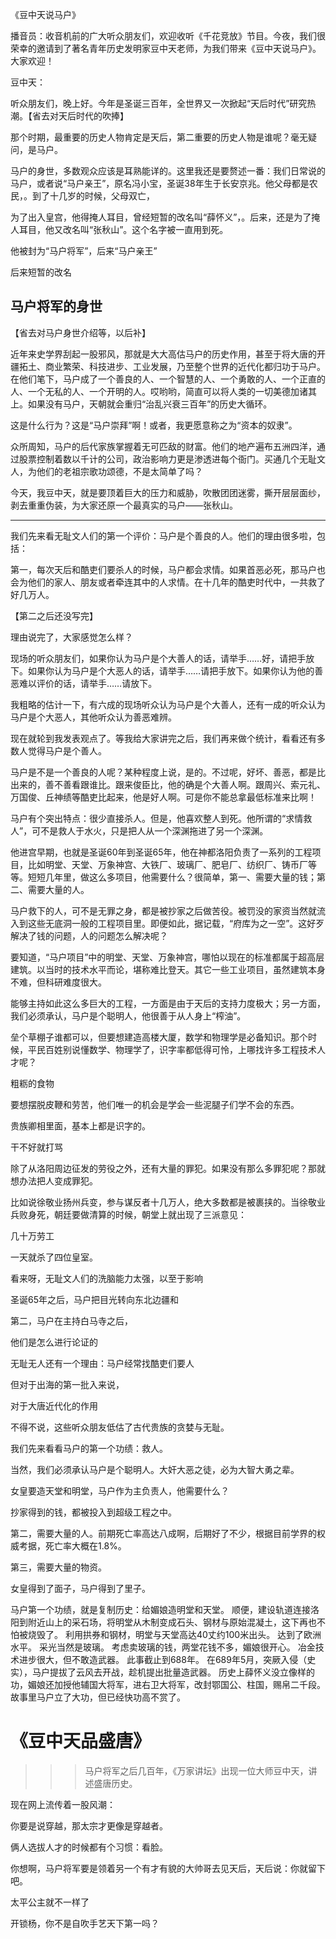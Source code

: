 《豆中天说马户》

播音员：收音机前的广大听众朋友们，欢迎收听《千花竞放》节目。今夜，我们很荣幸的邀请到了著名青年历史发明家豆中天老师，为我们带来《豆中天说马户》。大家欢迎！

豆中天：

听众朋友们，晚上好。今年是圣诞三百年，全世界又一次掀起“天后时代”研究热潮。【省去对天后时代的吹捧】

那个时期，最重要的历史人物肯定是天后，第二重要的历史人物是谁呢？毫无疑问，是马户。

马户的身世，多数观众应该是耳熟能详的。这里我还是要赘述一番：我们日常说的马户，或者说“马户亲王”，原名冯小宝，圣诞38年生于长安京兆。他父母都是农民，。到了十几岁的时候，父母双亡，

为了出入皇宫，他得掩人耳目，曾经短暂的改名叫“薛怀义”，。后来，还是为了掩人耳目，他又改名叫“张秋山”。这个名字被一直用到死。

他被封为“马户将军”，后来“马户亲王”

后来短暂的改名
## 马户将军的身世

【省去对马户身世介绍等，以后补】

近年来史学界刮起一股邪风，那就是大大高估马户的历史作用，甚至于将大唐的开疆拓土、商业繁荣、科技进步、工业发展，乃至整个世界的近代化都归功于马户。在他们笔下，马户成了一个善良的人、一个智慧的人、一个勇敢的人、一个正直的人、一个无私的人、一个开明的人。哎哟哟，简直可以将人类的一切美德加诸其上。如果没有马户，天朝就会重归“治乱兴衰三百年”的历史大循环。

这是什么行为？这是“马户崇拜”啊！或者，我更愿意称之为“资本的奴隶”。

众所周知，马户的后代家族掌握着无可匹敌的财富。他们的地产遍布五洲四洋，通过股票控制着数以千计的公司，政治影响力更是渗透进每个衙门。买通几个无耻文人，为他们的老祖宗歌功颂德，不是太简单了吗？

今天，我豆中天，就是要顶着巨大的压力和威胁，吹散团团迷雾，撕开层层面纱，剥去重重伪装，为大家还原一个最真实的马户——张秋山。

---

我们先来看无耻文人们的第一个评价：马户是个善良的人。他们的理由很多啦，包括：

第一，每次天后和酷吏们要杀人的时候，马户都会求情。如果首恶必死，那马户也会为他们的家人、朋友或者牵连其中的人求情。在十几年的酷吏时代中，一共救了好几万人。

【第二之后还没写完】

理由说完了，大家感觉怎么样？

现场的听众朋友们，如果你认为马户是个大善人的话，请举手……好，请把手放下。如果你认为马户是个大恶人的话，请举手……请把手放下。如果你认为他的善恶难以评价的话，请举手……请放下。

我粗略的估计一下，有六成的现场听众认为马户是个大善人，还有一成的听众认为马户是个大恶人，其他听众认为善恶难辨。

现在就轮到我发表观点了。等我给大家讲完之后，我们再来做个统计，看看还有多数人觉得马户是个善人。

马户是不是一个善良的人呢？某种程度上说，是的。不过呢，好坏、善恶，都是比出来的，善不善看跟谁比。跟来俊臣比，他的确是个大善人啊。跟周兴、索元礼、万国俊、丘神绩等酷吏比起来，他是好人啊。可是你不能总拿最低标准来比啊！

马户有个突出特点：很少直接杀人。但是，他喜欢整人到死。他所谓的“求情救人”，可不是救人于水火，只是把人从一个深渊拖进了另一个深渊。

他进宫早期，也就是圣诞60年到圣诞65年，他在神都洛阳负责了一系列的工程项目，比如明堂、天堂、万象神宫、大铁厂、玻璃厂、肥皂厂、纺织厂、铸币厂等等。短短几年里，做这么多项目，他需要什么？很简单，第一、需要大量的钱；第二、需要大量的人。

马户救下的人，可不是无罪之身，都是被抄家之后做苦役。被罚没的家资当然就流入到这些无底洞一般的工程项目里。即便如此，据记载，“府库为之一空”。这好歹解决了钱的问题，人的问题怎么解决呢？

要知道，“马户项目”中的明堂、天堂、万象神宫，哪怕以现在的标准都属于超高层建筑。以当时的技术水平而论，堪称难比登天。其它一些工业项目，虽然建筑本身不难，但科研难度很大。

能够主持如此这么多巨大的工程，一方面是由于天后的支持力度极大；另一方面，我们必须承认，马户是个聪明人，他很善于从人身上“榨油”。

垒个草棚子谁都可以，但要想建造高楼大厦，数学和物理学是必备知识。那个时候，平民百姓别说懂数学、物理学了，识字率都低得可怜，上哪找许多工程技术人才呢？

粗粝的食物

要想摆脱皮鞭和劳苦，他们唯一的机会是学会一些泥腿子们学不会的东西。

贵族卿相里面，基本上都是识字的。

干不好就打骂

除了从洛阳周边征发的劳役之外，还有大量的罪犯。如果没有那么多罪犯呢？那就想办法把人变成罪犯。

比如说徐敬业扬州兵变，参与谋反者十几万人，绝大多数都是被裹挟的。当徐敬业兵败身死，朝廷要做清算的时候，朝堂上就出现了三派意见：

几十万劳工

一天就杀了四位皇室。

看来呀，无耻文人们的洗脑能力太强，以至于影响

圣诞65年之后，马户把目光转向东北边疆和

第二，马户在主持白马寺之后，


他们是怎么进行论证的




无耻无人还有一个理由：马户经常找酷吏们要人

但对于出海的第一批入来说，

对于大唐近代化的作用


不得不说，这些听众朋友低估了古代贵族的贪婪与无耻。

我们先来看看马户的第一个功绩：救人。

当然，我们必须承认马户是个聪明人。大奸大恶之徒，必为大智大勇之辈。

女皇要造天堂和明堂，马户作为主负责人，他需要什么？



抄家得到的钱，都被投入到超级工程之中。

第二，需要大量的人。前期死亡率高达八成啊，后期好了不少，根据目前学界的权威考据，死亡率大概在1.8%。

第三，需要大量的物资。

女皇得到了面子，马户得到了里子。




马户第一个功绩，就是复制历史：给媚娘造明堂和天堂。
顺便，建设轨道连接洛阳到附近山上的采石场，将明堂从木制变成石头、钢材与原始混凝土，这下再也不怕被烧毁了。
利用拱券和钢材，明堂与天堂高达40丈约100米出头。 达到了欧洲水平。
采光当然是玻璃。
考虑卖玻璃的钱，两堂花钱不多，媚娘很开心。
冶金技术进步很大，但不敢造武器。
此事截止到688年。
在689年5月，突厥入侵（史实），马户提拔了云风去开战，趁机提出批量造武器。
历史上薛怀义没立像样的功，媚娘还加授他辅国大将军，进右卫大将军，改封鄂国公、柱国，赐帛二千段。
故事里马户立了大功，但已经快功高不赏了。

《豆中天品盛唐》
=============

>>> 马户将军之后几百年，《万家讲坛》出现一位大师豆中天，讲述盛唐历史。

现在网上流传着一股风潮：

你要是说穿越，那太宗才更像是穿越者。

俩人选拔人才的时候都有个习惯：看脸。

你想啊，马户将军要是领着另一个有才有貌的大帅哥去见天后，天后说：你就留下吧。

太平公主就不一样了

开锁杨，你不是自吹手艺天下第一吗？